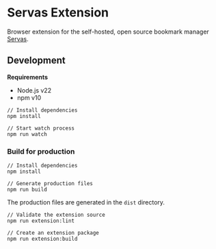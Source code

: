 # Servas Extension

Browser extension for the self-hosted, open source bookmark manager [Servas](https://github.com/beromir/servas).

## Development

**Requirements**

- Node.js v22
- npm v10

```shell
// Install dependencies
npm install

// Start watch process
npm run watch
```

### Build for production

```shell
// Install dependencies
npm install

// Generate production files
npm run build
```

The production files are generated in the `dist` directory.

````shell
// Validate the extension source
npm run extension:lint

// Create an extension package
npm run extension:build
````
